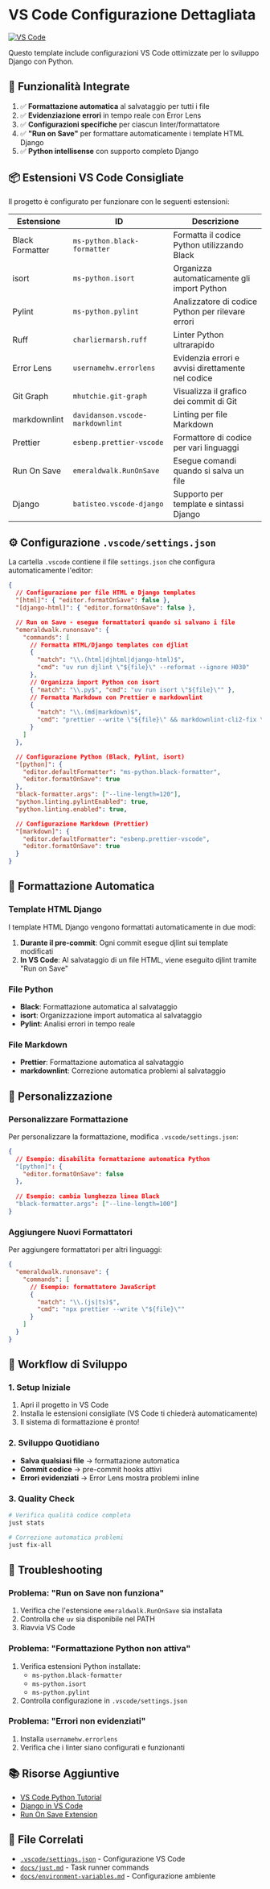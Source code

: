 # VS Code Configurazione Dettagliata

[![VS Code](https://img.shields.io/badge/VS%20Code-Ready-007ACC?logo=visual-studio-code)](https://code.visualstudio.com/)

Questo template include configurazioni VS Code ottimizzate per lo sviluppo Django con Python.

## 🎯 Funzionalità Integrate

1. ✅ **Formattazione automatica** al salvataggio per tutti i file
2. ✅ **Evidenziazione errori** in tempo reale con Error Lens
3. ✅ **Configurazioni specifiche** per ciascun linter/formattatore
4. ✅ **"Run on Save"** per formattare automaticamente i template HTML Django
5. ✅ **Python intellisense** con supporto completo Django

## 📦 Estensioni VS Code Consigliate

Il progetto è configurato per funzionare con le seguenti estensioni:

| Estensione      | ID                               | Descrizione                                       |
| --------------- | -------------------------------- | ------------------------------------------------- |
| Black Formatter | `ms-python.black-formatter`      | Formatta il codice Python utilizzando Black       |
| isort           | `ms-python.isort`                | Organizza automaticamente gli import Python       |
| Pylint          | `ms-python.pylint`               | Analizzatore di codice Python per rilevare errori |
| Ruff            | `charliermarsh.ruff`             | Linter Python ultrarapido                         |
| Error Lens      | `usernamehw.errorlens`           | Evidenzia errori e avvisi direttamente nel codice |
| Git Graph       | `mhutchie.git-graph`             | Visualizza il grafico dei commit di Git           |
| markdownlint    | `davidanson.vscode-markdownlint` | Linting per file Markdown                         |
| Prettier        | `esbenp.prettier-vscode`         | Formattore di codice per vari linguaggi           |
| Run On Save     | `emeraldwalk.RunOnSave`          | Esegue comandi quando si salva un file            |
| Django          | `batisteo.vscode-django`         | Supporto per template e sintassi Django           |

## ⚙️ Configurazione `.vscode/settings.json`

La cartella `.vscode` contiene il file `settings.json` che configura automaticamente l'editor:

```json
{
  // Configurazione per file HTML e Django templates
  "[html]": { "editor.formatOnSave": false },
  "[django-html]": { "editor.formatOnSave": false },

  // Run on Save - esegue formattatori quando si salvano i file
  "emeraldwalk.runonsave": {
    "commands": [
      // Formatta HTML/Django templates con djlint
      {
        "match": "\\.(html|djhtml|django-html)$",
        "cmd": "uv run djlint \"${file}\" --reformat --ignore H030"
      },
      // Organizza import Python con isort
      { "match": "\\.py$", "cmd": "uv run isort \"${file}\"" },
      // Formatta Markdown con Prettier e markdownlint
      {
        "match": "\\.(md|markdown)$",
        "cmd": "prettier --write \"${file}\" && markdownlint-cli2-fix \"${file}\""
      }
    ]
  },

  // Configurazione Python (Black, Pylint, isort)
  "[python]": {
    "editor.defaultFormatter": "ms-python.black-formatter",
    "editor.formatOnSave": true
  },
  "black-formatter.args": ["--line-length=120"],
  "python.linting.pylintEnabled": true,
  "python.linting.enabled": true,

  // Configurazione Markdown (Prettier)
  "[markdown]": {
    "editor.defaultFormatter": "esbenp.prettier-vscode",
    "editor.formatOnSave": true
  }
}
```

## 🔄 Formattazione Automatica

### Template HTML Django

I template HTML Django vengono formattati automaticamente in due modi:

1. **Durante il pre-commit**: Ogni commit esegue djlint sui template modificati
2. **In VS Code**: Al salvataggio di un file HTML, viene eseguito djlint tramite "Run on Save"

### File Python

- **Black**: Formattazione automatica al salvataggio
- **isort**: Organizzazione import automatica al salvataggio
- **Pylint**: Analisi errori in tempo reale

### File Markdown

- **Prettier**: Formattazione automatica al salvataggio
- **markdownlint**: Correzione automatica problemi al salvataggio

## 🎨 Personalizzazione

### Personalizzare Formattazione

Per personalizzare la formattazione, modifica `.vscode/settings.json`:

```json
{
  // Esempio: disabilita formattazione automatica Python
  "[python]": {
    "editor.formatOnSave": false
  },
  
  // Esempio: cambia lunghezza linea Black
  "black-formatter.args": ["--line-length=100"]
}
```

### Aggiungere Nuovi Formattatori

Per aggiungere formattatori per altri linguaggi:

```json
{
  "emeraldwalk.runonsave": {
    "commands": [
      // Esempio: formattatore JavaScript
      {
        "match": "\\.(js|ts)$",
        "cmd": "npx prettier --write \"${file}\""
      }
    ]
  }
}
```

## 🚀 Workflow di Sviluppo

### 1. Setup Iniziale

1. Apri il progetto in VS Code
2. Installa le estensioni consigliate (VS Code ti chiederà automaticamente)
3. Il sistema di formattazione è pronto!

### 2. Sviluppo Quotidiano

- **Salva qualsiasi file** → formattazione automatica
- **Commit codice** → pre-commit hooks attivi
- **Errori evidenziati** → Error Lens mostra problemi inline

### 3. Quality Check

```bash
# Verifica qualità codice completa
just stats

# Correzione automatica problemi
just fix-all
```

## 🔧 Troubleshooting

### Problema: "Run on Save non funziona"

1. Verifica che l'estensione `emeraldwalk.RunOnSave` sia installata
2. Controlla che `uv` sia disponibile nel PATH
3. Riavvia VS Code

### Problema: "Formattazione Python non attiva"

1. Verifica estensioni Python installate:
   - `ms-python.black-formatter`
   - `ms-python.isort`
   - `ms-python.pylint`
2. Controlla configurazione in `.vscode/settings.json`

### Problema: "Errori non evidenziati"

1. Installa `usernamehw.errorlens`
2. Verifica che i linter siano configurati e funzionanti

## 📚 Risorse Aggiuntive

- [VS Code Python Tutorial](https://code.visualstudio.com/docs/python/python-tutorial)
- [Django in VS Code](https://code.visualstudio.com/docs/python/tutorial-django)
- [Run On Save Extension](https://marketplace.visualstudio.com/items?itemName=emeraldwalk.RunOnSave)

## 🔗 File Correlati

- [`.vscode/settings.json`](../.vscode/settings.json) - Configurazione VS Code
- [`docs/just.md`](just.md) - Task runner commands
- [`docs/environment-variables.md`](environment-variables.md) - Configurazione ambiente
